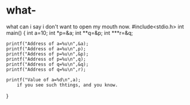 # what-
what can i say
i don't want to open my mouth now.
#include<stdio.h>
int main()
{
	int a=10;
	int *p=&a;
	int **q=&p;
	int ***r=&q;
	
	printf("Address of a=%u\n",&a);
	printf("Address of a=%u\n",p);
	printf("Address of p=%u\n",&p);
	printf("Address of p=%u\n",q);
	printf("Address of q=%u\n",&q);
	printf("Address of q=%u\n",r);
	
	printf("Value of a=%d\n",a);
        if you see such thtings, and you know.
}
